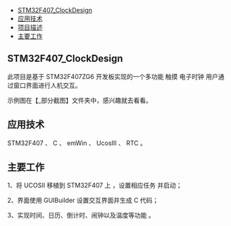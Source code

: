 - [STM32F407_ClockDesign](#stm32f407-clockdesign)
- [应用技术](#----)
- [项目描述](#----)
- [主要工作](#----)

## STM32F407_ClockDesign
  此项目是基于 STM32F407ZG6 开发板实现的一个多功能 触摸 电子时钟 用户通过窗口界面进行人机交互。
  
  示例图在【_部分截图】文件夹中，感兴趣就去看看。

## 应用技术
  STM32F407 、 C 、 emWin 、 UcosIII 、 RTC 。

  
## 主要工作
  1、将 UCOSII 移植到 STM32F407 上 ，设置相应任务 并启动；
  
  2、界面使用 GUIBuilder 设置交互界面并生成 C 代码；
  
  3、实现时间、日历、倒计时、闹钟以及温度等功能 。
  








